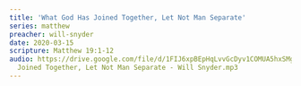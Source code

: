 ```yaml
---
title: 'What God Has Joined Together, Let Not Man Separate'
series: matthew
preacher: will-snyder
date: 2020-03-15
scripture: Matthew 19:1-12
audio: https://drive.google.com/file/d/1FIJ6xpBEpHqLvvGcDyv1COMUA5hxSMgl/view
  Joined Together, Let Not Man Separate - Will Snyder.mp3
---
```

